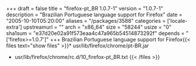 +++
draft = false
title = "firefox-pt_BR 1.0.7-1"
version = "1.0.7-1"
description = "Brazilian Portuguese language support for Firefox"
date = "2005-10-10T05:20:00"
aliases = "/packages/3588"
categories = ['locale-extra']
upstreamurl = ""
arch = "x86_64"
size = "58244"
usize = "0"
sha1sum = "e37d20e02a91f573eaa4c47a965b54514873292f"
depends = "['firefox>=1.0.7']"
+++
Brazilian Portuguese language support for Firefox{{< files text="show files" >}}* usr/lib/firefox/chrome/pt-BR.jar
* usr/lib/firefox/chrome/rc.d/10_firefox-pt_BR.txt
{{< /files >}}
